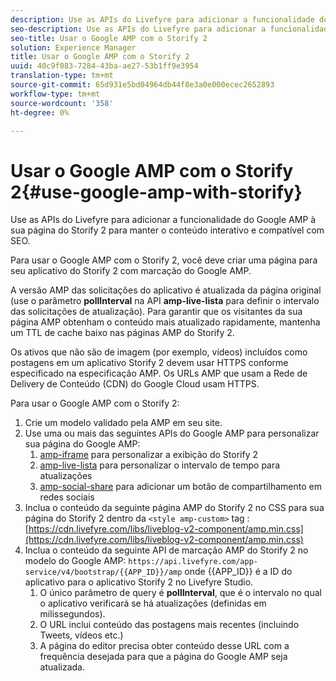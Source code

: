 ```yaml
---
description: Use as APIs do Livefyre para adicionar a funcionalidade do Google AMP à sua página do Storify 2 para manter o conteúdo interativo e compatível com SEO.
seo-description: Use as APIs do Livefyre para adicionar a funcionalidade do Google AMP à sua página do Storify 2 para manter o conteúdo interativo e compatível com SEO.
seo-title: Usar o Google AMP com o Storify 2
solution: Experience Manager
title: Usar o Google AMP com o Storify 2
uuid: 40c9f083-7284-43ba-ae27-53b1ff9e3954
translation-type: tm+mt
source-git-commit: 65d931e5bd04964db44f8e3a0e000ecec2652893
workflow-type: tm+mt
source-wordcount: '358'
ht-degree: 0%

---
```



# Usar o Google AMP com o Storify 2{#use-google-amp-with-storify}

Use as APIs do Livefyre para adicionar a funcionalidade do Google AMP à sua página do Storify 2 para manter o conteúdo interativo e compatível com SEO.

Para usar o Google AMP com o Storify 2, você deve criar uma página para seu aplicativo do Storify 2 com marcação do Google AMP.

A versão AMP das solicitações do aplicativo é atualizada da página original (use o parâmetro **pollInterval** na API **amp-live-lista** para definir o intervalo das solicitações de atualização). Para garantir que os visitantes da sua página AMP obtenham o conteúdo mais atualizado rapidamente, mantenha um TTL de cache baixo nas páginas AMP do Storify 2.

Os ativos que não são de imagem (por exemplo, vídeos) incluídos como postagens em um aplicativo Storify 2 devem usar HTTPS conforme especificado na especificação AMP. Os URLs AMP que usam a Rede de Delivery de Conteúdo (CDN) do Google Cloud usam HTTPS.

Para usar o Google AMP com o Storify 2:

1. Crie um modelo validado pela AMP em seu site.
1. Use uma ou mais das seguintes APIs do Google AMP para personalizar sua página do Google AMP:
   1. [amp-iframe](https://www.ampproject.org/docs/reference/components/amp-iframe) para personalizar a exibição do Storify 2
   1. [amp-live-lista](https://www.ampproject.org/docs/reference/components/amp-live-list) para personalizar o intervalo de tempo para atualizações
   1. [amp-social-share](https://www.ampproject.org/docs/reference/components/amp-social-share) para adicionar um botão de compartilhamento em redes sociais
1. Inclua o conteúdo da seguinte página AMP do Storify 2 no CSS para sua página do Storify 2 dentro da `<style amp-custom>` tag : [https://cdn.livefyre.com/libs/liveblog-v2-component/amp.min.css](https://cdn.livefyre.com/libs/liveblog-v2-component/amp.min.css)
1. Inclua o conteúdo da seguinte API de marcação AMP do Storify 2 no modelo do Google AMP: `https://api.livefyre.com/app-service/v4/bootstrap/{{APP_ID}}/amp` onde {{APP_ID}} é a ID do aplicativo para o aplicativo Storify 2 no Livefyre Studio.
   1. O único parâmetro de query é **pollInterval**, que é o intervalo no qual o aplicativo verificará se há atualizações (definidas em milissegundos).
   1. O URL inclui conteúdo das postagens mais recentes (incluindo Tweets, vídeos etc.)
   1. A página do editor precisa obter conteúdo desse URL com a frequência desejada para que a página do Google AMP seja atualizada.
